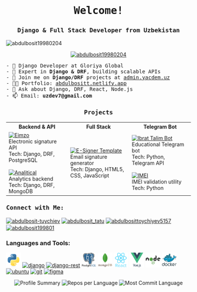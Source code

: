 <h1 align="center"><pre>Welcome!</pre></h1>
<h3 align="center"><pre>Django & Full Stack Developer from Uzbekistan</pre></h3>

<p align="left">
    <img src="https://komarev.com/ghpvc/?username=abdulbosit19980204&label=Profile%20views&color=0e75b6&style=for-the-badge" alt="abdulbosit19980204" />
</p>

<p align="center">
    <a href="https://github.com/abdulbosit19980204"><img src="https://github-profile-trophy.vercel.app/?username=abdulbosit19980204&theme=algolia&row=2&column=5&margin-w=15&margin-h=15" alt="abdulbosit19980204" /></a>
</p>

<pre>
- 🔭 Django Developer at Gloriya Global
- 🌱 Expert in <b>Django & DRF</b>, building scalable APIs
- 👯 Join me on <b>Django/DRF</b> projects at <a href="https://admin.yacdem.uz/">admin.yacdem.uz</a>
- 👨‍💻 Portfolio: <a href="https://abdulbositt.netlify.app/">abdulbositt.netlify.app</a>
- 💬 Ask about Django, DRF, React, Node.js
- 📫 Email: <b>uzdev7@gmail.com</b>
</pre>

<h3 align="center"><pre>Projects</pre></h3>
<table>
  <tr>
    <th width="33%">Backend & API</th>
    <th width="33%">Full Stack</th>
    <th width="33%">Telegram Bot</th>
  </tr>
  <tr>
    <td>
      <a href="https://github.com/abdulbosit19980204/eimzo"><img src="https://img.shields.io/badge/-Django%2FDRF-0e75b6?logo=django&style=flat-square" alt="Eimzo" /></a><br>Electronic signature API<br>Tech: Django, DRF, PostgreSQL<br><br>
      <a href="https://github.com/abdulbosit19980204/analitical"><img src="https://img.shields.io/badge/-Django%2FDRF-0e75b6?logo=django&style=flat-square" alt="Analitical" /></a><br>Analytics backend<br>Tech: Django, DRF, MongoDB
    </td>
    <td>
      <a href="https://github.com/abdulbosit19980204/e-signer-template"><img src="https://img.shields.io/badge/-Full%20Stack-0e75b6?logo=html5&style=flat-square" alt="E-Signer Template" /></a><br>Email signature generator<br>Tech: Django, HTML5, CSS, JavaScript
    </td>
    <td>
      <a href="https://github.com/abdulbosit19980204/ibrat-talim-bot"><img src="https://img.shields.io/badge/-Python-0e75b6?logo=python&style=flat-square" alt="Ibrat Talim Bot" /></a><br>Educational Telegram bot<br>Tech: Python, Telegram API<br><br>
      <a href="https://github.com/abdulbosit19980204/imei"><img src="https://img.shields.io/badge/-Python-0e75b6?logo=python&style=flat-square" alt="IMEI" /></a><br>IMEI validation utility<br>Tech: Python
    </td>
  </tr>
</table>

<h3 align="left"><pre>Connect with Me:</pre></h3>
<p align="left">
    <a href="https://linkedin.com/in/abdulbosit-tuychiev" target="_blank"><img align="center" src="https://raw.githubusercontent.com/rahuldkjain/github-profile-readme-generator/master/src/images/icons/Social/linked-in-alt.svg" alt="abdulbosit-tuychiev" height="30" width="40" /></a>
    <a href="https://instagram.com/abdulbosit_tatu" target="_blank"><img align="center" src="https://raw.githubusercontent.com/rahuldkjain/github-profile-readme-generator/master/src/images/icons/Social/instagram.svg" alt="abdulbosit_tatu" height="30" width="40" /></a>
    <a href="https://www.youtube.com/c/abdulbosittoychiyev5157" target="_blank"><img align="center" src="https://raw.githubusercontent.com/rahuldkjain/github-profile-readme-generator/master/src/images/icons/Social/youtube.svg" alt="abdulbosittoychiyev5157" height="30" width="40" /></a>
    <a href="https://www.hackerrank.com/abdulbosit199801" target="_blank"><img align="center" src="https://raw.githubusercontent.com/rahuldkjain/github-profile-readme-generator/master/src/images/icons/Social/hackerrank.svg" alt="abdulbosit199801" height="30" width="40" /></a>
</p>

<h3 align="left">Languages and Tools:</h3>
<p align="left">
    <a href="https://www.python.org" target="_blank" rel="noreferrer"><img src="https://raw.githubusercontent.com/devicons/devicon/master/icons/python/python-original.svg" alt="python" width="40" height="40" /></a>
    <a href="https://www.djangoproject.com/" target="_blank" rel="noreferrer"><img src="https://cdn.worldvectorlogo.com/logos/django.svg" alt="django" width="40" height="40" /></a>
    <a href="https://www.djangoproject.com/" target="_blank" rel="noreferrer"><img src="https://cdn.jsdelivr.net/gh/devicons/devicon@latest/icons/djangorest/djangorest-original.svg" alt="django-rest" width="60" height="60" /></a>
    <a href="https://www.postgresql.org" target="_blank" rel="noreferrer"><img src="https://raw.githubusercontent.com/devicons/devicon/master/icons/postgresql/postgresql-original-wordmark.svg" alt="postgresql" width="40" height="40" /></a>
    <a href="https://www.mongodb.com/" target="_blank" rel="noreferrer"><img src="https://raw.githubusercontent.com/devicons/devicon/master/icons/mongodb/mongodb-original-wordmark.svg" alt="mongodb" width="40" height="40" /></a>
    <a href="https://reactjs.org/" target="_blank" rel="noreferrer"><img src="https://raw.githubusercontent.com/devicons/devicon/master/icons/react/react-original-wordmark.svg" alt="react" width="40" height="40" /></a>
    <a href="https://vuejs.org/" target="_blank" rel="noreferrer"><img src="https://raw.githubusercontent.com/devicons/devicon/master/icons/vuejs/vuejs-original-wordmark.svg" alt="vuejs" width="40" height="40" /></a>
    <a href="https://nodejs.org" target="_blank" rel="noreferrer"><img src="https://raw.githubusercontent.com/devicons/devicon/master/icons/nodejs/nodejs-original-wordmark.svg" alt="nodejs" width="40" height="40" /></a>
    <a href="https://www.docker.com/" target="_blank" rel="noreferrer"><img src="https://raw.githubusercontent.com/devicons/devicon/master/icons/docker/docker-original-wordmark.svg" alt="docker" width="40" height="40" /></a>
    <a href="https://www.linux.org/" target="_blank" rel="noreferrer"><img src="https://cdn.jsdelivr.net/gh/devicons/devicon@latest/icons/ubuntu/ubuntu-original.svg" alt="ubuntu" width="40" height="40" /></a>
    <a href="https://git-scm.com/" target="_blank" rel="noreferrer"><img src="https://www.vectorlogo.zone/logos/git-scm/git-scm-icon.svg" alt="git" width="40" height="40" /></a>
    <a href="https://www.figma.com/" target="_blank" rel="noreferrer"><img src="https://www.vectorlogo.zone/logos/figma/figma-icon.svg" alt="figma" width="40" height="40" /></a>
</p>

<p align="center">
    <img src="https://github-profile-summary-cards.vercel.app/api/cards/profile-details?username=abdulbosit19980204&theme=dracula" alt="Profile Summary" />
    <img src="https://github-profile-summary-cards.vercel.app/api/cards/repos-per-language?username=abdulbosit19980204&theme=dracula" alt="Repos per Language" />
    <img src="https://github-profile-summary-cards.vercel.app/api/cards/most-commit-language?username=abdulbosit19980204&theme=dracula" alt="Most Commit Language" />
</p>
